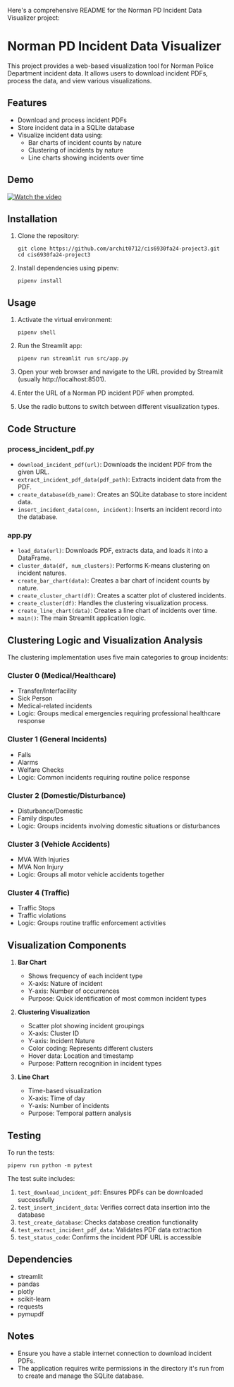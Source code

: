 Here's a comprehensive README for the Norman PD Incident Data Visualizer project:

# Norman PD Incident Data Visualizer

This project provides a web-based visualization tool for Norman Police Department incident data. It allows users to download incident PDFs, process the data, and view various visualizations.

## Features

- Download and process incident PDFs
- Store incident data in a SQLite database
- Visualize incident data using:
  - Bar charts of incident counts by nature
  - Clustering of incidents by nature
  - Line charts showing incidents over time

## Demo 

[![Watch the video](https://lh3.googleusercontent.com/pw/AP1GczNlNM-FeNkXhuDQLX0aoj6SOHn5hwJVj3ufng5VCG_GyU-2LzzKP2JAE_Pf2T24LMBGYhPYfCO_ELt9aAupGMd8qDqsRVec8_XjsMP1EdWkdfk826RUagm9ac_DssHp79BiBWijyKSrkBKXJbAFGkbR0g=w1163-h653-s-no-gm?authuser=1)](https://youtu.be/oZTe2cs1M_0)
## Installation

1. Clone the repository:
   ```
   git clone https://github.com/archit0712/cis6930fa24-project3.git
   cd cis6930fa24-project3
   ```

2. Install dependencies using pipenv:
   ```
   pipenv install
   ```

## Usage

1. Activate the virtual environment:
   ```
   pipenv shell
   ```

2. Run the Streamlit app:
   ```
   pipenv run streamlit run src/app.py
   ```

3. Open your web browser and navigate to the URL provided by Streamlit (usually http://localhost:8501).

4. Enter the URL of a Norman PD incident PDF when prompted.

5. Use the radio buttons to switch between different visualization types.

## Code Structure

### process_incident_pdf.py

- `download_incident_pdf(url)`: Downloads the incident PDF from the given URL.
- `extract_incident_pdf_data(pdf_path)`: Extracts incident data from the PDF.
- `create_database(db_name)`: Creates an SQLite database to store incident data.
- `insert_incident_data(conn, incident)`: Inserts an incident record into the database.

### app.py

- `load_data(url)`: Downloads PDF, extracts data, and loads it into a DataFrame.
- `cluster_data(df, num_clusters)`: Performs K-means clustering on incident natures.
- `create_bar_chart(data)`: Creates a bar chart of incident counts by nature.
- `create_cluster_chart(df)`: Creates a scatter plot of clustered incidents.
- `create_cluster(df)`: Handles the clustering visualization process.
- `create_line_chart(data)`: Creates a line chart of incidents over time.
- `main()`: The main Streamlit application logic.

## Clustering Logic and Visualization Analysis

The clustering implementation uses five main categories to group incidents:

### Cluster 0 (Medical/Healthcare)
- Transfer/Interfacility
- Sick Person
- Medical-related incidents
- Logic: Groups medical emergencies requiring professional healthcare response

### Cluster 1 (General Incidents)
- Falls
- Alarms
- Welfare Checks
- Logic: Common incidents requiring routine police response

### Cluster 2 (Domestic/Disturbance)
- Disturbance/Domestic
- Family disputes
- Logic: Groups incidents involving domestic situations or disturbances

### Cluster 3 (Vehicle Accidents)
- MVA With Injuries
- MVA Non Injury
- Logic: Groups all motor vehicle accidents together

### Cluster 4 (Traffic)
- Traffic Stops
- Traffic violations
- Logic: Groups routine traffic enforcement activities

## Visualization Components

1. **Bar Chart**
   - Shows frequency of each incident type
   - X-axis: Nature of incident
   - Y-axis: Number of occurrences
   - Purpose: Quick identification of most common incident types

2. **Clustering Visualization**
   - Scatter plot showing incident groupings
   - X-axis: Cluster ID
   - Y-axis: Incident Nature
   - Color coding: Represents different clusters
   - Hover data: Location and timestamp
   - Purpose: Pattern recognition in incident types

3. **Line Chart**
   - Time-based visualization
   - X-axis: Time of day
   - Y-axis: Number of incidents
   - Purpose: Temporal pattern analysis

## Testing

To run the tests:

```
pipenv run python -m pytest
```

The test suite includes:
1. `test_download_incident_pdf`: Ensures PDFs can be downloaded successfully
2. `test_insert_incident_data`: Verifies correct data insertion into the database
3. `test_create_database`: Checks database creation functionality
4. `test_extract_incident_pdf_data`: Validates PDF data extraction
5. `test_status_code`: Confirms the incident PDF URL is accessible

## Dependencies

- streamlit
- pandas
- plotly
- scikit-learn
- requests
- pymupdf

## Notes

- Ensure you have a stable internet connection to download incident PDFs.
- The application requires write permissions in the directory it's run from to create and manage the SQLite database.




